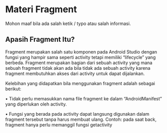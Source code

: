 # Materi Fragment

 Mohon maaf bila ada salah ketik / typo atau salah informasi.

## Apasih Fragment Itu?

Fragment merupakan salah satu komponen pada Android Studio dengan fungsi yang hampir sama seperti activity tetapi memiliki “lifecycle” yang berbeda. Fragment merupakan bagian dari sebuah activity yang mana sebuah fragment tidak akan ada bila tidak ada sebuah activity karena fragment membutuhkan akses dari activity untuk dapat dijalankan.

Kelebihan yang didapatkan bila menggunakan fragment adalah sebagai berikut:

• Tidak perlu memasukkan nama file fragment ke dalam “AndroidManifest” yang diperlukan oleh activity.

• Fungsi yang berada pada activity dapat langsung digunakan dalam fragment tersebut tanpa harus membuat ulang. Contoh: pada saat back, fragment hanya perlu memanggil fungsi getactivity
